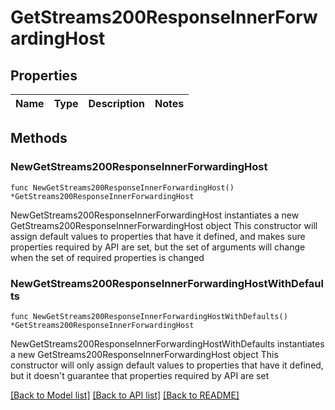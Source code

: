 # GetStreams200ResponseInnerForwardingHost

## Properties

Name | Type | Description | Notes
------------ | ------------- | ------------- | -------------

## Methods

### NewGetStreams200ResponseInnerForwardingHost

`func NewGetStreams200ResponseInnerForwardingHost() *GetStreams200ResponseInnerForwardingHost`

NewGetStreams200ResponseInnerForwardingHost instantiates a new GetStreams200ResponseInnerForwardingHost object
This constructor will assign default values to properties that have it defined,
and makes sure properties required by API are set, but the set of arguments
will change when the set of required properties is changed

### NewGetStreams200ResponseInnerForwardingHostWithDefaults

`func NewGetStreams200ResponseInnerForwardingHostWithDefaults() *GetStreams200ResponseInnerForwardingHost`

NewGetStreams200ResponseInnerForwardingHostWithDefaults instantiates a new GetStreams200ResponseInnerForwardingHost object
This constructor will only assign default values to properties that have it defined,
but it doesn't guarantee that properties required by API are set


[[Back to Model list]](../README.md#documentation-for-models) [[Back to API list]](../README.md#documentation-for-api-endpoints) [[Back to README]](../README.md)



